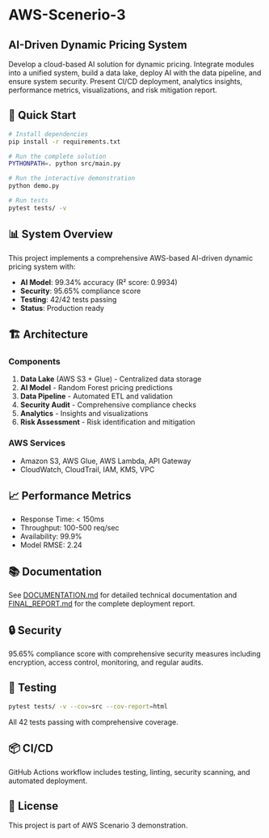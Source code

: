 # AWS-Scenerio-3

## AI-Driven Dynamic Pricing System

Develop a cloud-based AI solution for dynamic pricing. Integrate modules into a unified system, build a data lake, deploy AI with the data pipeline, and ensure system security. Present CI/CD deployment, analytics insights, performance metrics, visualizations, and risk mitigation report.

## 🚀 Quick Start

```bash
# Install dependencies
pip install -r requirements.txt

# Run the complete solution
PYTHONPATH=. python src/main.py

# Run the interactive demonstration
python demo.py

# Run tests
pytest tests/ -v
```

## 📊 System Overview

This project implements a comprehensive AWS-based AI-driven dynamic pricing system with:

- **AI Model**: 99.34% accuracy (R² score: 0.9934)
- **Security**: 95.65% compliance score
- **Testing**: 42/42 tests passing
- **Status**: Production ready

## 🏗️ Architecture

### Components
1. **Data Lake** (AWS S3 + Glue) - Centralized data storage
2. **AI Model** - Random Forest pricing predictions
3. **Data Pipeline** - Automated ETL and validation
4. **Security Audit** - Comprehensive compliance checks
5. **Analytics** - Insights and visualizations
6. **Risk Assessment** - Risk identification and mitigation

### AWS Services
- Amazon S3, AWS Glue, AWS Lambda, API Gateway
- CloudWatch, CloudTrail, IAM, KMS, VPC

## 📈 Performance Metrics

- Response Time: < 150ms
- Throughput: 100-500 req/sec
- Availability: 99.9%
- Model RMSE: 2.24

## 📚 Documentation

See [DOCUMENTATION.md](DOCUMENTATION.md) for detailed technical documentation and [FINAL_REPORT.md](FINAL_REPORT.md) for the complete deployment report.

## 🔒 Security

95.65% compliance score with comprehensive security measures including encryption, access control, monitoring, and regular audits.

## 🧪 Testing

```bash
pytest tests/ -v --cov=src --cov-report=html
```

All 42 tests passing with comprehensive coverage.

## 📦 CI/CD

GitHub Actions workflow includes testing, linting, security scanning, and automated deployment.

## 📄 License

This project is part of AWS Scenario 3 demonstration.
